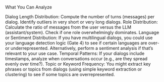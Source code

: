 What You Can Analyze

Dialog Length Distribution:
Compute the number of turns (messages) per dialog.
Identify outliers in very short or very long dialogs.
Role Distribution:
Calculate the ratio of messages from the user versus the LLM (assistant/system).
Check if one role overwhelmingly dominates.
Language or Sentiment Distribution:
If you have multilingual dialogs, you could use your language detection logic (Gate 4) to see if certain languages are over- or underrepresented.
Alternatively, perform a sentiment analysis if that’s relevant to your use case.
Temporal Patterns:
If your dialogs include timestamps, analyze when conversations occur (e.g., are they spread evenly over time?).
Topic or Keyword Frequency:
You might extract key phrases or topics from dialogs (using simple keyword extraction or clustering) to see if some topics are overrepresented.
